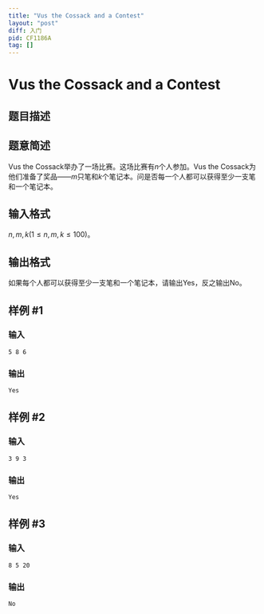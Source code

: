 ```yaml
---
title: "Vus the Cossack and a Contest"
layout: "post"
diff: 入门
pid: CF1186A
tag: []
---
```


# Vus the Cossack and a Contest

## 题目描述

## 题意简述

Vus the Cossack举办了一场比赛。这场比赛有$n$个人参加。Vus the Cossack为他们准备了奖品——$m$只笔和$k$个笔记本。问是否每一个人都可以获得至少一支笔和一个笔记本。

## 输入格式

$n,m,k(1≤n,m,k≤100)$。

## 输出格式

如果每个人都可以获得至少一支笔和一个笔记本，请输出Yes，反之输出No。

## 样例 #1

### 输入

```
5 8 6

```

### 输出

```
Yes

```

## 样例 #2

### 输入

```
3 9 3

```

### 输出

```
Yes

```

## 样例 #3

### 输入

```
8 5 20

```

### 输出

```
No

```

